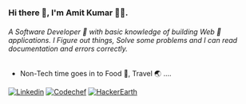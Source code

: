 ### Hi there 👋, I'm Amit Kumar 🧑‍💻.

###### A Software Developer 🚀 with basic knowledge of building Web 📱 applications. I Figure out things, Solve some problems and I can read documentation and errors correctly. 

* Non-Tech time goes in to Food 🍜, Travel 🌏 ....


[![Linkedin](https://img.shields.io/badge/LinkedIn-blue.svg?style=for-the-badge&logo=linkedin)](https://www.linkedin.com/in/amit-kumar-4082201a4)
[![Codechef](https://img.shields.io/badge/Codechef-blueviolet.svg?style=for-the-badge&logo=codechef)](https://www.codechef.com/users/amreda)
[![HackerEarth](https://img.shields.io/badge/GeeksforGeeks-300%20Problems%20SOlved-green=.svg?style=for-the-badge&logo=geeksforgeeks)](https://auth.geeksforgeeks.org/user/amreda)
